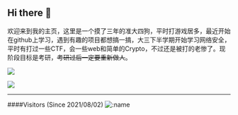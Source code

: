 ## Hi there 👋

欢迎来到我的主页，这里是一个摸了三年的准大四狗，平时打游戏居多，最近开始在github上学习，遇到有趣的项目都想搞一搞，大三下半学期开始学习网络安全，平时有打过一些CTF，会一些web和简单的Crypto，不过还是被打的老惨了。现阶段目标是考研，~~考研过后一定要重新做人~~。

[<img src="https://github-readme-stats.vercel.app/api?username=guobang-yoo&show_icons=true&title_color=2bbc8a&text_color=c9cacc&icon_color=d480aa&bg_color=1d1f21"/>](https://github.com/guobang-yoo)

[<img src="https://github-readme-stats.vercel.app/api/top-langs/?username=guobang-yoo&layout=compact"/>](https://github.com/guobang-yoo)





---
####Visitors (Since 2021/08/02)
![:name](https://count.getloli.com/get/@guobang-yoo?theme=rule34)
